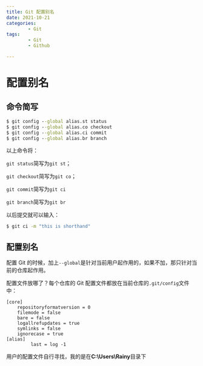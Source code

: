 ```yaml
---
title: Git 配置别名
date: 2021-10-21
categories:
        - Git
tags:
        - Git
        - Github

---
```


# 配置别名

## 命令简写

```cmd
$ git config --global alias.st status
$ git config --global alias.co checkout
$ git config --global alias.ci commit
$ git config --global alias.br branch
```

以上命令将：

`git status`简写为`git st`；

`git checkout`简写为`git co`；

`git commit`简写为`git ci`

`git branch`简写为`git br`

以后提交就可以输入：

```cmd
$ git ci -m "this is shorthand"
```

## 配置别名

配置 Git 的时候，加上`--global`是针对当前用户起作用的，如果不加，那只针对当前的仓库起作用。

配置文件放哪了？每个仓库的 Git 配置文件都放在当前仓库的`.git/config`文件中：

```
[core]
	repositoryformatversion = 0
	filemode = false
	bare = false
	logallrefupdates = true
	symlinks = false
	ignorecase = true
[alias]
         last = log -1

```

用户的配置文件自行寻找，我的是在**C:\Users\Rainy**目录下
